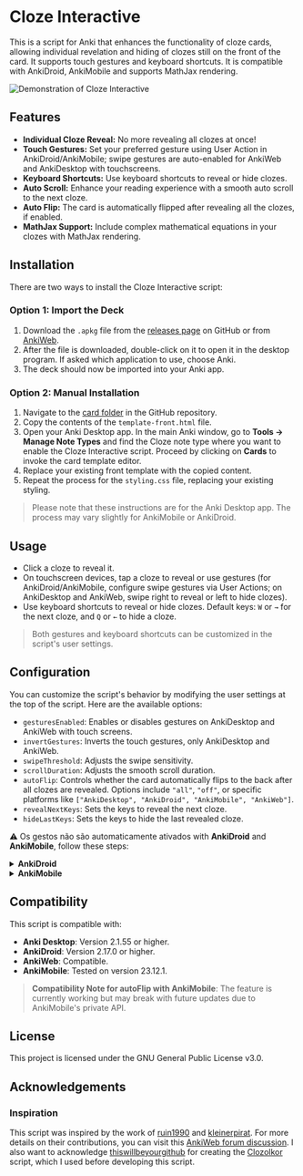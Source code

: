 # Cloze Interactive

This is a script for Anki that enhances the functionality of cloze cards, allowing individual revelation and hiding of clozes still on the front of the card. It supports touch gestures and keyboard shortcuts. It is compatible with AnkiDroid, AnkiMobile and supports MathJax rendering.

![Demonstration of Cloze Interactive](https://github.com/huandney/Anki-Cloze-Interactive/assets/19948348/5c64a125-97ef-4ae8-9855-327765ccc5c6)

## Features

- **Individual Cloze Reveal:** No more revealing all clozes at once!
- **Touch Gestures:** Set your preferred gesture using User Action in AnkiDroid/AnkiMobile; swipe gestures are auto-enabled for AnkiWeb and AnkiDesktop with touchscreens.
- **Keyboard Shortcuts:** Use keyboard shortcuts to reveal or hide clozes.
- **Auto Scroll:** Enhance your reading experience with a smooth auto scroll to the next cloze.
- **Auto Flip:** The card is automatically flipped after revealing all the clozes, if enabled.
- **MathJax Support:** Include complex mathematical equations in your clozes with MathJax rendering.

## Installation

There are two ways to install the Cloze Interactive script:

### Option 1: Import the Deck

1. Download the `.apkg` file from the [releases page](https://github.com/huandney/Anki-Cloze-Interactive/releases) on GitHub or from [AnkiWeb](https://ankiweb.net/shared/info/1523903214).
2. After the file is downloaded, double-click on it to open it in the desktop program. If asked which application to use, choose Anki.
3. The deck should now be imported into your Anki app.

### Option 2: Manual Installation

1. Navigate to the [card folder](https://github.com/huandney/Anki-Cloze-Interactive/tree/main/card) in the GitHub repository.
2. Copy the contents of the `template-front.html` file.
3. Open your Anki Desktop app. In the main Anki window, go to **Tools → Manage Note Types** and find the Cloze note type where you want to enable the Cloze Interactive script. Proceed by clicking on **Cards** to invoke the card template editor.
4. Replace your existing front template with the copied content.
5. Repeat the process for the `styling.css` file, replacing your existing styling.

> Please note that these instructions are for the Anki Desktop app. The process may vary slightly for AnkiMobile or AnkiDroid.

## Usage

- Click a cloze to reveal it.
- On touchscreen devices, tap a cloze to reveal or use gestures (for AnkiDroid/AnkiMobile, configure swipe gestures via User Actions; on AnkiDesktop and AnkiWeb, swipe right to reveal or left to hide clozes).
- Use keyboard shortcuts to reveal or hide clozes. Default keys: `W` or `→` for the next cloze, and `Q` or `←` to hide a cloze.

> Both gestures and keyboard shortcuts can be customized in the script's user settings.

## Configuration

You can customize the script's behavior by modifying the user settings at the top of the script. Here are the available options:

- `gesturesEnabled`: Enables or disables gestures on AnkiDesktop and AnkiWeb with touch screens.
- `invertGestures`: Inverts the touch gestures, only AnkiDesktop and AnkiWeb.
- `swipeThreshold`: Adjusts the swipe sensitivity.
- `scrollDuration`: Adjusts the smooth scroll duration.
- `autoFlip`: Controls whether the card automatically flips to the back after all clozes are revealed. Options include `"all"`, `"off"`, or specific platforms like `["AnkiDesktop", "AnkiDroid", "AnkiMobile", "AnkiWeb"]`.
- `revealNextKeys`: Sets the keys to reveal the next cloze.
- `hideLastKeys`: Sets the keys to hide the last revealed cloze.

:warning:  Os gestos não são automaticamente ativados with **AnkiDroid** and **AnkiMobile**, follow these steps:

<details>
  <summary><strong>AnkiDroid</strong></summary>
  
  1. Go to **Settings**.
  2. Navigate to **Controls**.
  3. Under **User Actions**, configure a preferred gesture. Set **User Action 1** to reveal the next cloze and **User Action 2** to hide the last revealed cloze.
</details>

<details>
  <summary><strong>AnkiMobile</strong></summary>
  
  1. Go to **Settings**.
  2. Navigate to **Review** settings.
  3. Open **Taps** or **Swipes**.
  4. Under "WHEN THE QUESTION IS SHOWN", select a preferred gesture and assign **User Action 1** to reveal and **User Action 2** to hide clozes.
</details>

## Compatibility

This script is compatible with:

- **Anki Desktop**: Version 2.1.55 or higher.
- **AnkiDroid**: Version 2.17.0 or higher.
- **AnkiWeb**: Compatible.
- **AnkiMobile**: Tested on version 23.12.1.

> **Compatibility Note for autoFlip with AnkiMobile**: The feature is currently working but may break with future updates due to AnkiMobile's private API.

## License

This project is licensed under the GNU General Public License v3.0.

## Acknowledgements

### Inspiration

This script was inspired by the work of [ruin1990](https://github.com/ruin1990) and [kleinerpirat](https://github.com/kleinerpirat). For more details on their contributions, you can visit this [AnkiWeb forum discussion](https://forums.ankiweb.net/t/cloze-one-by-one-uncovering/12584). I also want to acknowledge [thiswillbeyourgithub](https://github.com/thiswillbeyourgithub) for creating the [Clozolkor](https://github.com/thiswillbeyourgithub/Clozolkor) script, which I used before developing this script.
